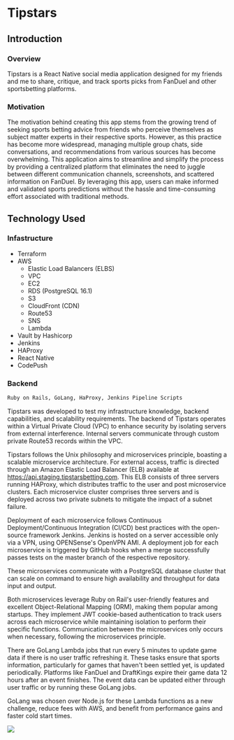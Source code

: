 # Tipstars

## **Introduction**

### Overview

Tipstars is a React Native social media application designed for my friends and me to share, critique, and track sports picks from FanDuel and other sportsbetting platforms.

### Motivation

The motivation behind creating this app stems from the growing trend of seeking sports betting advice from friends who perceive themselves as subject matter experts in their respective sports. However, as this practice has become more widespread, managing multiple group chats, side conversations, and recommendations from various sources has become overwhelming. This application aims to streamline and simplify the process by providing a centralized platform that eliminates the need to juggle between different communication channels, screenshots, and scattered information on FanDuel. By leveraging this app, users can make informed and validated sports predictions without the hassle and time-consuming effort associated with traditional methods.

## Technology Used

### Infastructure

- Terraform
- AWS
  - Elastic Load Balancers (ELBS)
  - VPC
  - EC2
  - RDS (PostgreSQL 16.1)
  - S3
  - CloudFront (CDN)
  - Route53
  - SNS
  - Lambda
- Vault by Hashicorp
- Jenkins
- HAProxy
- React Native
- CodePush

### Backend

```markdown
Ruby on Rails, GoLang, HaProxy, Jenkins Pipeline Scripts
```

Tipstars was developed to test my infrastructure knowledge, backend capabilities, and scalability requirements. The backend of Tipstars operates within a Virtual Private Cloud (VPC) to enhance security by isolating servers from external interference. Internal servers communicate through custom private Route53 records within the VPC.

Tipstars follows the Unix philosophy and microservices principle, boasting a scalable microservice architecture. For external access, traffic is directed through an Amazon Elastic Load Balancer (ELB) available at https://api.staging.tipstarsbetting.com. This ELB consists of three servers running HAProxy, which distributes traffic to the user and post microservice clusters. Each microservice cluster comprises three servers and is deployed across two private subnets to mitigate the impact of a subnet failure.

Deployment of each microservice follows Continuous Deployment/Continuous Integration (CI/CD) best practices with the open-source framework Jenkins. Jenkins is hosted on a server accessible only via a VPN, using OPENSense's OpenVPN AMI. A deployment job for each microservice is triggered by GitHub hooks when a merge successfully passes tests on the master branch of the respective repository.

These microservices communicate with a PostgreSQL database cluster that can scale on command to ensure high availability and throughput for data input and output.

Both microservices leverage Ruby on Rail's user-friendly features and excellent Object-Relational Mapping (ORM), making them popular among startups. They implement JWT cookie-based authentication to track users across each microservice while maintaining isolation to perform their specific functions. Communication between the microservices only occurs when necessary, following the microservices principle.

There are GoLang Lambda jobs that run every 5 minutes to update game data if there is no user traffic refreshing it. These tasks ensure that sports information, particularly for games that haven't been settled yet, is updated periodically. Platforms like FanDuel and DraftKings expire their game data 12 hours after an event finishes. The event data can be updated either through user traffic or by running these GoLang jobs.

GoLang was chosen over Node.js for these Lambda functions as a new challenge, reduce fees with AWS, and benefit from performance gains and faster cold start times.

![](https://holocron.so/uploads/128b6c33-image.png)
